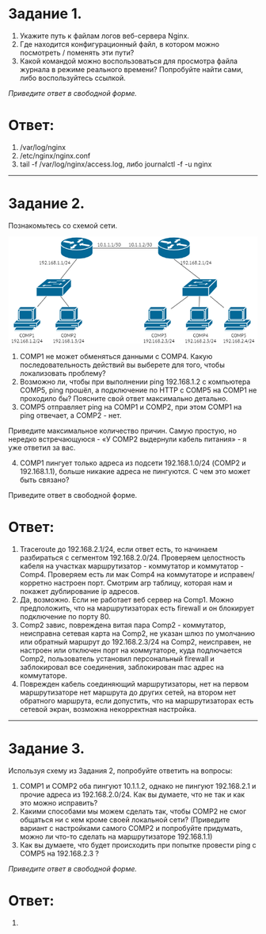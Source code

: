 # Задание 1.
1. Укажите путь к файлам логов веб-сервера Nginx.
2. Где находится конфигурационный файл, в котором можно посмотреть / поменять эти пути?
3. Какой командой можно воспользоваться для просмотра файла журнала в режиме реального времени? Попробуйте найти сами, либо воспользуйтесь ссылкой.

*Приведите ответ в свободной форме.*  

# Ответ:
1. /var/log/nginx  
2. /etc/nginx/nginx.conf
3. tail -f /var/log/nginx/access.log, либо journalctl -f -u nginx

---

# Задание 2.
Познакомьтесь со схемой сети.  

![pic1](1.png)  

1. COMP1 не может обменяться данными с COMP4. Какую последовательность действий вы выберете для того, чтобы локализовать
проблему?
2. Возможно ли, чтобы при выполнении ping 192.168.1.2 с компьютера COMP5, ping прошёл, а подключение по HTTP с COMP5 
на COMP1 не проходило бы? Поясните свой ответ максимально детально.
3. COMP5 отправляет ping на COMP1 и COMP2, при этом COMP1 на ping отвечает, а COMP2 - нет.  

Приведите максимальное количество причин. Самую простую, но нередко встречающуюся - «У COMP2 выдернули кабель 
питания» - я уже ответил за вас.  

4. COMP1 пингует только адреса из подсети 192.168.1.0/24 (COMP2 и 192.168.1.1), больше никакие адреса не пингуются.
С чем это может быть связано?  

Приведите ответ в свободной форме.  

# Ответ:  
1. Traceroute до 192.168.2.1/24, если ответ есть, то начинаем разбираться с сегментом
192.168.2.0/24. Проверяем целостность кабеля на участках маршрутизатор - коммутатор и коммутатор - Comp4.
Проверяем есть ли мак Comp4 на коммутаторе и исправен/корретно настроен порт.
Смотрим arp таблицу, которая нам и покажет дублирование ip адресов.
2. Да, возможно. Если не работает веб сервер на Comp1. Можно предположить, что на маршрутизаторах есть firewall 
и он блокирует подключение по порту 80.
3. Comp2 завис, повреждена витая пара Comp2 - коммутатор, неисправна сетевая карта на Comp2,
не указан шлюз по умолчанию или обратный маршрут до 192.168.2.3/24 на Comp2, неисправен, не настроен или отключен порт 
на коммутаторе, куда подлючается Comp2, пользователь установил персональный firewall и заблокировал
все соединения, заблокирован mac адрес на коммутаторе.
4. Поврежден кабель соединяющий маршрутизаторы, нет на первом маршрутизаторе нет маршрута
до других сетей, на втором нет обратного маршрута, если допустить, что на маршрутизаторах есть сетевой экран, возможна
некорректная настройка.  

---  

# Задание 3.
Используя схему из Задания 2, попробуйте ответить на вопросы:

1. COMP1 и COMP2 оба пингуют 10.1.1.2, однако не пингуют 192.168.2.1 и прочие адреса из 192.168.2.0/24. Как вы думаете, что не так и как это можно исправить?
2. Какими способами мы можем сделать так, чтобы COMP2 не смог общаться ни с кем кроме своей локальной сети? (Приведите вариант с настройками самого COMP2 и попробуйте придумать, можно ли что-то сделать на маршрутизаторе 192.168.1.1)
3. Как вы думаете, что будет происходить при попытке провести ping с COMP5 на 192.168.2.3 ?

*Приведите ответ в свободной форме.*  

# Ответ:  
1. 